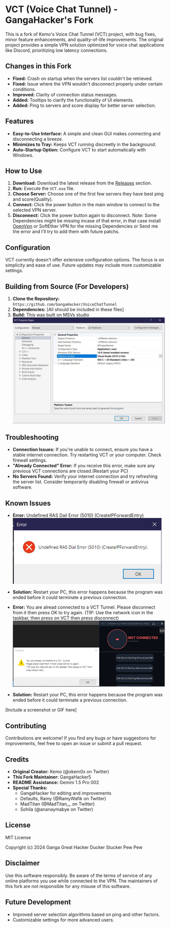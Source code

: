 # VCT (Voice Chat Tunnel) - GangaHacker's Fork

This is a fork of Kemo's Voice Chat Tunnel (VCT) project, with bug fixes, minor feature enhancements, and quality-of-life improvements. The original project provides a simple VPN solution optimized for voice chat applications like Discord, prioritizing low latency connections.

## Changes in this Fork

* **Fixed:** Crash on startup when the servers list couldn't be retrieved.
* **Fixed:** Issue where the VPN wouldn't disconnect properly under certain conditions.
* **Improved:** Clarity of connection status messages.
* **Added:** Tooltips to clarify the functionality of UI elements.
* **Added:** Ping to servers and score display for better server selection.


## Features

* **Easy-to-Use Interface:** A simple and clean GUI makes connecting and disconnecting a breeze.
* **Minimizes to Tray:** Keeps VCT running discreetly in the background.
* **Auto-Startup Option:** Configure VCT to start automatically with Windows.


## How to Use

1. **Download:** Download the latest release from the [Releases](https://github.com/GangaHacker/VoiceChatTunnel/releases) section.
2. **Run:** Execute the `VCT.exe` file.
3. **Choose Server:** Choose one of the first few servers they have best ping and score(Quality).
4. **Connect:** Click the power button in the main window to connect to the selected VPN server.
5. **Disconnect:** Click the power button again to disconnect.
Note: Some Dependencies might be missing incase of that error, in that case install [OpenVpn](https://openvpn.net/) or SoftEther VPN for the missing Dependencies or Send me the error and I'll try to add them with future patchs.

## Configuration

VCT currently doesn't offer extensive configuration options. The focus is on simplicity and ease of use. Future updates may include more customizable settings.

## Building from Source (For Developers)

1. **Clone the Repository:** `https://github.com/GangaHacker/VoiceChatTunnel`
2. **Dependencies:**  [All should be included in these files]
3. **Build:** This was built on MSVs studio ![Project Configs](ProjectProperty.jpg)

## Troubleshooting

* **Connection Issues:** If you're unable to connect, ensure you have a stable internet connection. Try restarting VCT or your computer. Check firewall settings.
* **"Already Connected" Error:** If you receive this error, make sure any previous VCT connections are closed.(Restart your PC)
* **No Servers Found:** Verify your internet connection and try refreshing the server list. Consider temporarily disabling firewall or antivirus software.

## Known Issues

* **Error:** Undefined RAS Dail Error (5010) (CreateIPForwardEntry) ![Error](UndefinedRASDailError(5010)(CreateIPForwardEntry).jpg)
* **Solution:** Restart your PC, this error happens because the program was ended before it could terminate a previous connection. 

* **Error:** You are alread connected to a VCT Tunnel. Please disconnect from it then press OK to try again. (TIP: Use the network icon in the taskbar, then press on VCT then press disconnect) ![Error](CommonError2.jpg)
* **Solution:** Restart your PC, this error happens because the program was ended before it could terminate a previous connection. 


[Include a screenshot or GIF here]

## Contributing

Contributions are welcome! If you find any bugs or have suggestions for improvements, feel free to open an issue or submit a pull request.


## Credits

* **Original Creator:** Kemo (@xkem0x on Twitter)
* **This Fork Maintainer:** GangaHacker5
* **README Assistance:** Gemini 1.5 Pro 002
* **Special Thanks:**
    * GangaHacker for editing and improvements
    * Defaults, Ramy (@RamyWafik on Twitter)
    * MadTitan (@MadTitan__ on Twitter)
    * Sohila (@ananaymabye on Twitter)


## License

MIT License

Copyright (c) 2024 Ganga Great Hacker Ducker Stucker Pew Pew

## Disclaimer

Use this software responsibly. Be aware of the terms of service of any online platforms you use while connected to the VPN. The maintainers of this fork are not responsible for any misuse of this software.


## Future Development

* Improved server selection algorithms based on ping and other factors.
* Customizable settings for more advanced users.
